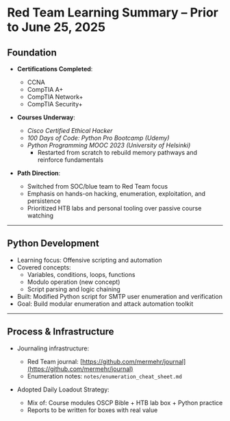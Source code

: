 # Red Team Learning Summary – Prior to June 25, 2025

## Foundation

- **Certifications Completed**:
  - CCNA
  - CompTIA A+
  - CompTIA Network+
  - CompTIA Security+

- **Courses Underway**:
  - *Cisco Certified Ethical Hacker* 
  - *100 Days of Code: Python Pro Bootcamp (Udemy)*
  - *Python Programming MOOC 2023 (University of Helsinki)*  
    - Restarted from scratch to rebuild memory pathways and reinforce fundamentals

- **Path Direction**:
  - Switched from SOC/blue team to Red Team focus
  - Emphasis on hands-on hacking, enumeration, exploitation, and persistence
  - Prioritized HTB labs and personal tooling over passive course watching

---
## Python Development

- Learning focus: Offensive scripting and automation
- Covered concepts:
  - Variables, conditions, loops, functions
  - Modulo operation (new concept)
  - Script parsing and logic chaining
- Built: Modified Python script for SMTP user enumeration and verification
- Goal: Build modular enumeration and attack automation toolkit

---

## Process & Infrastructure

- Journaling infrastructure:
  - Red Team journal: [https://github.com/mermehr/journal](https://github.com/mermehr/journal)
  - Enumeration notes: `notes/enumeration_cheat_sheet.md`

- Adopted Daily Loadout Strategy:
  - Mix of: Course modules OSCP Bible + HTB lab box + Python practice
  - Reports to be written for boxes with real value